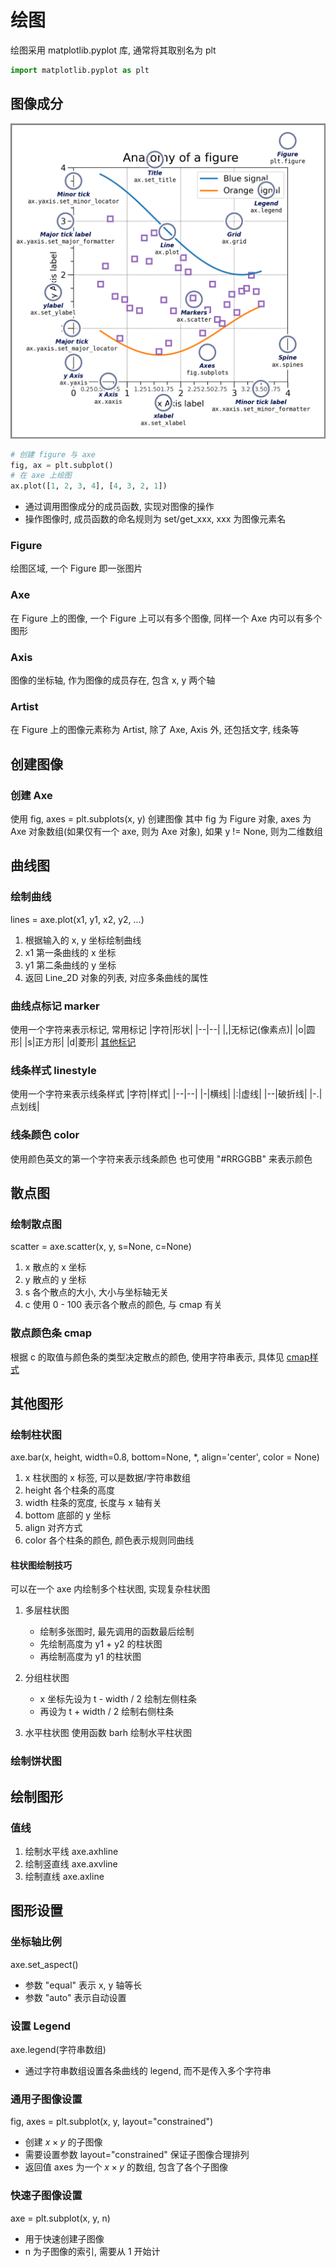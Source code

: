 # 绘图
绘图采用 matplotlib.pyplot 库, 通常将其取别名为 plt
```python
import matplotlib.pyplot as plt
```

## 图像成分
![](./matplotlib_src/anatomy.webp)
```python
# 创建 figure 与 axe
fig, ax = plt.subplot()
# 在 axe 上绘图
ax.plot([1, 2, 3, 4], [4, 3, 2, 1])
```
* 通过调用图像成分的成员函数, 实现对图像的操作
* 操作图像时, 成员函数的命名规则为 set/get_xxx, xxx 为图像元素名

### Figure
绘图区域, 一个 Figure 即一张图片

### Axe
在 Figure 上的图像, 一个 Figure 上可以有多个图像, 同样一个 Axe 内可以有多个图形

### Axis
图像的坐标轴, 作为图像的成员存在, 包含 x, y 两个轴

### Artist
在 Figure 上的图像元素称为 Artist, 除了 Axe, Axis 外, 还包括文字, 线条等

## 创建图像

### 创建 Axe
使用 fig, axes = plt.subplots(x, y) 创建图像
其中 fig 为 Figure 对象, axes 为 Axe 对象数组(如果仅有一个 axe, 则为 Axe 对象), 如果 y != None, 则为二维数组

## 曲线图

### 绘制曲线
lines = axe.plot(x1, y1, x2, y2, ...)
1. 根据输入的 x, y 坐标绘制曲线
2. x1 第一条曲线的 x 坐标
3. y1 第二条曲线的 y 坐标
4. 返回 Line_2D 对象的列表, 对应多条曲线的属性

### 曲线点标记 marker
使用一个字符来表示标记, 常用标记
|字符|形状|
|--|--|
|,|无标记(像素点)|
|o|圆形|
|s|正方形|
|d|菱形|
[其他标记](https://www.runoob.com/matplotlib/matplotlib-marker.html)

### 线条样式 linestyle
使用一个字符来表示线条样式
|字符|样式|
|--|--|
|-|横线|
|:|虚线|
|--|破折线|
|-.|点划线|

### 线条颜色 color
使用颜色英文的第一个字符来表示线条颜色
也可使用 "#RRGGBB" 来表示颜色

## 散点图

### 绘制散点图
scatter = axe.scatter(x, y, s=None, c=None)
1. x 散点的 x 坐标
2. y 散点的 y 坐标
3. s 各个散点的大小, 大小与坐标轴无关
4. c 使用 0 - 100 表示各个散点的颜色, 与 cmap 有关

### 散点颜色条 cmap
根据 c 的取值与颜色条的类型决定散点的颜色, 使用字符串表示, 具体见 [cmap样式](https://www.runoob.com/matplotlib/matplotlib-scatter.html)

## 其他图形

### 绘制柱状图
axe.bar(x, height, width=0.8, bottom=None, *, align='center', color = None)
1. x 柱状图的 x 标签, 可以是数据/字符串数组
2. height 各个柱条的高度
3. width 柱条的宽度, 长度与 x 轴有关
4. bottom 底部的 y 坐标
5. align 对齐方式
6. color 各个柱条的颜色, 颜色表示规则同曲线

#### 柱状图绘制技巧
可以在一个 axe 内绘制多个柱状图, 实现复杂柱状图
1. 多层柱状图
    * 绘制多张图时, 最先调用的函数最后绘制
    * 先绘制高度为 y1 + y2 的柱状图
    * 再绘制高度为 y1 的柱状图

2. 分组柱状图
    * x 坐标先设为 t - width / 2 绘制左侧柱条
    * 再设为 t + width / 2 绘制右侧柱条

3. 水平柱状图
使用函数 barh 绘制水平柱状图

### 绘制饼状图

## 绘制图形
### 值线
1. 绘制水平线
axe.axhline
2. 绘制竖直线
axe.axvline
3. 绘制直线
axe.axline

## 图形设置
### 坐标轴比例
axe.set_aspect()
* 参数 "equal" 表示 x, y 轴等长
* 参数 "auto" 表示自动设置

### 设置 Legend
axe.legend(字符串数组)
* 通过字符串数组设置各条曲线的 legend, 而不是传入多个字符串

### 通用子图像设置
fig, axes = plt.subplot(x, y, layout="constrained")
* 创建 $x\times y$ 的子图像
* 需要设置参数 layout="constrained" 保证子图像合理排列
* 返回值 axes 为一个 $x\times y$ 的数组, 包含了各个子图像

### 快速子图像设置
axe = plt.subplot(x, y, n)
* 用于快速创建子图像
* n 为子图像的索引, 需要从 1 开始计
